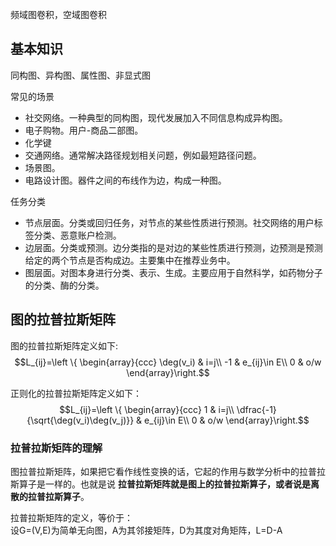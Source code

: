 频域图卷积，空域图卷积


## 基本知识

同构图、异构图、属性图、非显式图

常见的场景
- 社交网络。一种典型的同构图，现代发展加入不同信息构成异构图。
- 电子购物。用户-商品二部图。
- 化学键
- 交通网络。通常解决路径规划相关问题，例如最短路径问题。
- 场景图。
- 电路设计图。器件之间的布线作为边，构成一种图。

任务分类
- 节点层面。分类或回归任务，对节点的某些性质进行预测。社交网络的用户标签分类、恶意账户检测。
- 边层面。分类或预测。边分类指的是对边的某些性质进行预测，边预测是预测给定的两个节点是否构成边。主要集中在推荐业务中。
- 图层面。对图本身进行分类、表示、生成。主要应用于自然科学，如药物分子的分类、酶的分类。

## 图的拉普拉斯矩阵

图的拉普拉斯矩阵定义如下:  
$$L_{ij}=\left \{ \begin{array}{ccc}
\deg(v_i) & i=j\\
-1        & e_{ij}\in E\\
0         & o/w
\end{array}\right.$$

正则化的拉普拉斯矩阵定义如下：  
$$L_{ij}=\left \{ \begin{array}{ccc}
1         & i=j\\
\dfrac{-1}{\sqrt{\deg(v_i)\deg(v_j)}}   & e_{ij}\in E\\
0         & o/w
\end{array}\right.$$

### 拉普拉斯矩阵的理解
图拉普拉斯矩阵，如果把它看作线性变换的话，它起的作用与数学分析中的拉普拉斯算子是一样的。也就是说 **拉普拉斯矩阵就是图上的拉普拉斯算子，或者说是离散的拉普拉斯算子**。

拉普拉斯矩阵的定义，等价于：  
设G=(V,E)为简单无向图，A为其邻接矩阵，D为其度对角矩阵，L=D-A

